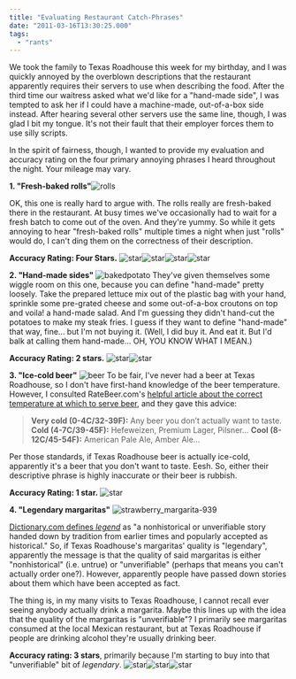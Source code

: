 ```yaml
---
title: "Evaluating Restaurant Catch-Phrases"
date: "2011-03-16T13:30:25.000"
tags: 
  - "rants"
---
```


We took the family to Texas Roadhouse this week for my birthday, and I was quickly annoyed by the overblown descriptions that the restaurant apparently requires their servers to use when describing the food. After the third time our waitress asked what we'd like for a "hand-made side", I was tempted to ask her if I could have a machine-made, out-of-a-box side instead. After hearing several other servers use the same line, though, I was glad I bit my tongue. It's not their fault that their employer forces them to use silly scripts.

In the spirit of fairness, though, I wanted to provide my evaluation and accuracy rating on the four primary annoying phrases I heard throughout the night. Your mileage may vary.

**1\. "Fresh-baked rolls"**![](http://chrishubbs.com/wordpress/wp-content/uploads/2011/03/rolls-150x150.jpg "rolls")

OK, this one is really hard to argue with. The rolls really are fresh-baked there in the restaurant. At busy times we've occasionally had to wait for a fresh batch to come out of the oven. And they're yummy. So while it gets annoying to hear "fresh-baked rolls" multiple times a night when just "rolls" would do, I can't ding them on the correctness of their description.

**Accuracy Rating: Four Stars.** ![](http://chrishubbs.com/wordpress/wp-content/uploads/2011/03/star.jpg "star")![](http://chrishubbs.com/wordpress/wp-content/uploads/2011/03/star.jpg "star")![](http://chrishubbs.com/wordpress/wp-content/uploads/2011/03/star.jpg "star")![](http://chrishubbs.com/wordpress/wp-content/uploads/2011/03/star.jpg "star")  
  

**2\. "Hand-made sides"** ![](http://chrishubbs.com/wordpress/wp-content/uploads/2011/03/bakedpotato-150x150.jpg "bakedpotato") They've given themselves some wiggle room on this one, because you can define "hand-made" pretty loosely. Take the prepared lettuce mix out of the plastic bag with your hand, sprinkle some pre-grated cheese and some out-of-a-box croutons on top and voila! a hand-made salad. And I'm guessing they didn't hand-cut the potatoes to make my steak fries. I guess if they want to define "hand-made" that way, fine... but I'm not buying it. (Well, I did buy it. And eat it. But I'd balk at calling them hand-made... OH, YOU KNOW WHAT I MEAN.)

**Accuracy Rating: 2 stars.** ![](http://chrishubbs.com/wordpress/wp-content/uploads/2011/03/star.jpg "star")![](http://chrishubbs.com/wordpress/wp-content/uploads/2011/03/star.jpg "star")

  
  
**3\. "Ice-cold beer"** ![](http://chrishubbs.com/wordpress/wp-content/uploads/2011/03/beer-150x150.jpg "beer") To be fair, I've never had a beer at Texas Roadhouse, so I don't have first-hand knowledge of the beer temperature. However, I consulted RateBeer.com's [helpful article about the correct temperature at which to serve beer](http://www.ratebeer.com/Story.asp?StoryID=479), and they gave this advice:  
  

> **Very cold (0-4C/32-39F):** Any beer you don’t actually want to taste. **Cold (4-7C/39-45F):** Hefeweizen, Premium Lager, Pilsner... **Cool (8-12C/45-54F):** American Pale Ale, Amber Ale...

Per those standards, if Texas Roadhouse beer is actually ice-cold, apparently it's a beer that you don't want to taste. Eesh. So, either their descriptive phrase is highly inaccurate or their beer is rubbish.

**Accuracy Rating: 1 star.** ![](http://chrishubbs.com/wordpress/wp-content/uploads/2011/03/star.jpg "star")

  
  
**4\. "Legendary margaritas"** ![](http://chrishubbs.com/wordpress/wp-content/uploads/2011/03/strawberry_margarita-939-260x300.jpg "strawberry_margarita-939")

[Dictionary.com defines _legend_](http://dictionary.reference.com/browse/legend) as "a nonhistorical or unverifiable story handed down by tradition from earlier times and popularly accepted as historical." So, if Texas Roadhouse's margaritas' quality is "legendary", apparently the message is that the quality of said margaritas is either "nonhistorical" (i.e. untrue) or "unverifiable" (perhaps that means you can't actually order one?). However, apparently people have passed down stories about them which have been accepted as fact.

The thing is, in my many visits to Texas Roadhouse, I cannot recall ever seeing anybody actually drink a margarita. Maybe this lines up with the idea that the quality of the margaritas is "unverifiable"? I primarily see margaritas consumed at the local Mexican restaurant, but at Texas Roadhouse if people are drinking alcohol they're usually drinking beer.

**Accuracy rating: 3 stars**, primarily because I'm starting to buy into that "unverifiable" bit of _legendary_. ![](http://chrishubbs.com/wordpress/wp-content/uploads/2011/03/star.jpg "star")![](http://chrishubbs.com/wordpress/wp-content/uploads/2011/03/star.jpg "star")![](http://chrishubbs.com/wordpress/wp-content/uploads/2011/03/star.jpg "star")
